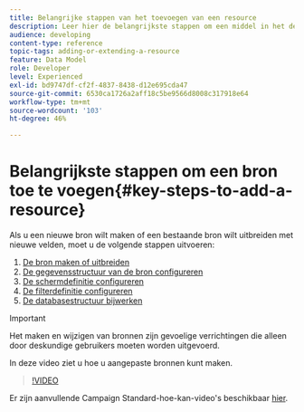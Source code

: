```yaml
---
title: Belangrijke stappen van het toevoegen van een resource
description: Leer hier de belangrijkste stappen om een middel in het de gegevensmodel van Adobe Campaign toe te voegen.
audience: developing
content-type: reference
topic-tags: adding-or-extending-a-resource
feature: Data Model
role: Developer
level: Experienced
exl-id: bd9747df-cf2f-4837-8438-d12e695cda47
source-git-commit: 6530ca1726a2aff18c5be9566d8008c317918e64
workflow-type: tm+mt
source-wordcount: '103'
ht-degree: 46%

---
```


# Belangrijkste stappen om een bron toe te voegen{#key-steps-to-add-a-resource}

Als u een nieuwe bron wilt maken of een bestaande bron wilt uitbreiden met nieuwe velden, moet u de volgende stappen uitvoeren:

1. [De bron maken of uitbreiden](../../developing/using/creating-or-extending-the-resource.md)
1. [De gegevensstructuur van de bron configureren](../../developing/using/configuring-the-resource-s-data-structure.md)
1. [De schermdefinitie configureren](../../developing/using/configuring-the-screen-definition.md)
1. [De filterdefinitie configureren](../../developing/using/configuring-filter-definition.md)
1. [De databasestructuur bijwerken](../../developing/using/updating-the-database-structure.md)

>[!IMPORTANT]
>
>Het maken en wijzigen van bronnen zijn gevoelige verrichtingen die alleen door deskundige gebruikers moeten worden uitgevoerd.

In deze video ziet u hoe u aangepaste bronnen kunt maken.

>[!VIDEO](https://video.tv.adobe.com/v/27715?quality=9&captions=eng)

Er zijn aanvullende Campaign Standard-hoe-kan-video&#39;s beschikbaar [hier](https://experienceleague.adobe.com/docs/campaign-standard-learn/tutorials/overview.html?lang=nl).
